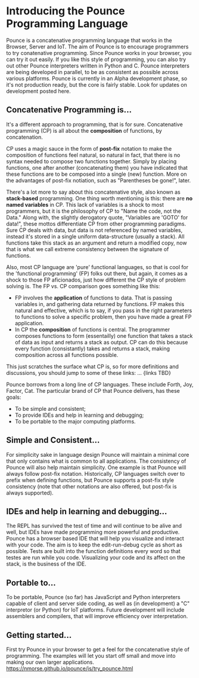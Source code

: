 
# Introducing the Pounce Programming Language
Pounce is a concatenative programming language that works in the Browser, Server and IoT.
The aim of Pounce is to encourage programmers to try conatenative programming. Since Pounce works in your browser, you can try it out easily. If you like this style of programming, you can also try out other Pounce interpreters written in Python and C. Pounce interpreters are being developed in parallel, to be as consistent as possible across various platforms.
Pounce is currently in an Alpha development phase, so it's not production ready, but the core is fairly stable. Look for updates on development posted here.

## Concatenative Programming is... 
It's a different approach to programming, that is for sure. Concatenative programming (CP) is all about the __composition__ of functions, by concatenation.

CP uses a magic sauce in the form of __post-fix__ notation to make the composition of functions feel natural, so natural in fact, that there is no syntax needed to compose two functions together. Simply by placing functions, one after another (concatenating them) you have indicated that these functions are to be composed into a single (new) function. More on the advantages of post-fix notiation, such as "Parentheses be gone!", later.

There's a lot more to say about this concatenative style, also known as __stack-based__ programming. One thing worth mentioning is this: there are __no named variables__ in CP. This lack of variables is a shock to most programmers, but it is the philosophy of CP to "Name the code, not the Data." Along with, the slightly derogatory quote, "Variables are 'GOTO' for data!",  these mottos differentiate CP from other programming paradigms. Sure CP deals with data, but data is not referenced by named variables, instead it's stored in a single uniform data-structure (usually a stack). All functions take this stack as an argument and return a modified copy, now that is what we call extreme consistency between the signature of functions.

Also, most CP language are 'pure' functional languages, so that is cool for the 'functional programming' (FP) folks out there, but again, it comes as a shock to those FP aficionados, just how different the CP style of problem solving is.
The FP vs. CP comparison goes something like this:
 * FP involves the __application__ of functions to data. That is passing variables in, and gathering data returned by functions. FP makes this natural and effective, which is to say, if you pass in the right parameters to functions to solve a specific problem, then you have made a great FP application.
 * In CP the __composition__ of functions is central. The programmer composes functions to form (essentailly) one function that takes a stack of data as input and returns a stack as output. CP can do this because every function (consistantly) takes and returns a stack, making composition across all functions possible. 

This just scratches the surface what CP is, so for more definitions and discussions, you should jump to some of these links: ... {links TBD}

Pounce borrows from a long line of CP languages. These include Forth, Joy, Factor, Cat. The particular brand of CP that Pounce delivers, has these goals: 
 * To be simple and consistent; 
 * To provide IDEs and help in learning and debugging; 
 * To be portable to the major computing platforms.

## Simple and Consistent...
For simplicity sake in language design Pounce will maintain a minimal core that only contains what is common to all applications. The consistency of Pounce will also help maintain simplicity. One example is that Pounce will always follow post-fix notation. Historically, CP languages switch over to prefix when defining functions, but Pounce supports a post-fix style consistency (note that other notations are also offered, but post-fix is always supported).

## IDEs and help in learning and debugging... 
The REPL has survived the test of time and will continue to be alive and well, but IDEs have made programming more powerful and productive. Pounce has a browser based IDE that will help you visualize and interact with your code. The aim is to keep the edit-run-debug cycle as short as possible. Tests are built into the function definitions every word so that testes are run while you code. Visualizing your code and its affect on the stack, is the business of the IDE.  

## Portable to...
To be portable, Pounce (so far) has JavaScript and Python interpreters capable of client and server side coding, as well as (in development) a "C" interpretor (or Python) for IoT platforms. 
Future development will include assemblers and compilers, that will improve efficiency over interpretation.
 
## Getting started...
First try Pounce in your browser to get a feel for the concatenative style of programming. The examples will let you start off small and move into making our own larger applications. https://nmorse.github.io/pounce/js/try_pounce.html
